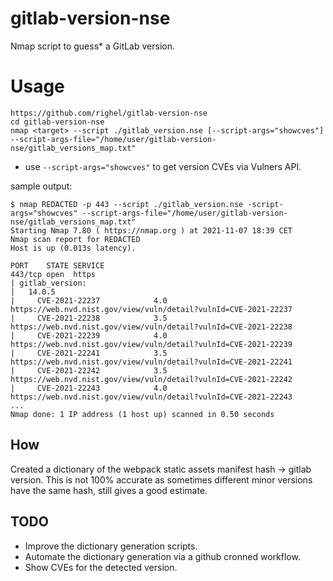 # gitlab-version-nse
Nmap script to guess* a GitLab version. 

# Usage
```
https://github.com/righel/gitlab-version-nse
cd gitlab-version-nse 
nmap <target> --script ./gitlab_version.nse [--script-args="showcves"] --script-args-file="/home/user/gitlab-version-nse/gitlab_versions_map.txt"
```
* use `--script-args="showcves"` to get version CVEs via Vulners API.

sample output:
```
$ nmap REDACTED -p 443 --script ./gitlab_version.nse -script-args="showcves" --script-args-file="/home/user/gitlab-version-nse/gitlab_versions_map.txt"
Starting Nmap 7.80 ( https://nmap.org ) at 2021-11-07 18:39 CET
Nmap scan report for REDACTED
Host is up (0.013s latency).

PORT    STATE SERVICE
443/tcp open  https
| gitlab_version: 
|   14.0.5
|     CVE-2021-22237            4.0             https://web.nvd.nist.gov/view/vuln/detail?vulnId=CVE-2021-22237
|     CVE-2021-22238            3.5             https://web.nvd.nist.gov/view/vuln/detail?vulnId=CVE-2021-22238
|     CVE-2021-22239            4.0             https://web.nvd.nist.gov/view/vuln/detail?vulnId=CVE-2021-22239
|     CVE-2021-22241            3.5             https://web.nvd.nist.gov/view/vuln/detail?vulnId=CVE-2021-22241
|     CVE-2021-22242            3.5             https://web.nvd.nist.gov/view/vuln/detail?vulnId=CVE-2021-22242
|     CVE-2021-22243            4.0             https://web.nvd.nist.gov/view/vuln/detail?vulnId=CVE-2021-22243
...
Nmap done: 1 IP address (1 host up) scanned in 0.50 seconds
```

## How
Created a dictionary of the webpack static assets manifest hash -> gitlab version. 
This is not 100% accurate as sometimes different minor versions have the same hash, still gives a good estimate.

## TODO
* Improve the dictionary generation scripts.
* Automate the dictionary generation via a github cronned workflow.
* Show CVEs for the detected version.
